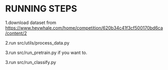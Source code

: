# RUNNING STEPS

1.download dataset from https://www.heywhale.com/home/competition/620b34c41f3cf500170bd6ca/content/2

2.run src/utils/process_data.py

3.run src/run_pretrain.py if you want to.

3.run src/run_classify.py


